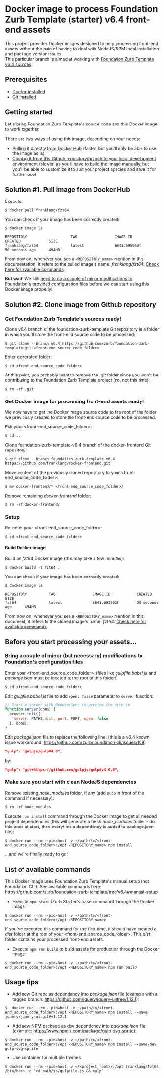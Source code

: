 # Docker image to process Foundation Zurb Template (starter) v6.4 front-end assets

This project provides Docker images designed to help processing front-end assets without the pain of having to deal with NodeJS/NPM local installation and package version issues.  
This particular branch is aimed at working with [Foundation Zurb Template v6.4 sources](https://github.com/zurb/foundation-zurb-template/tree/v6.4).


## Prerequisites
* [Docker installed](https://docs.docker.com/install/)
* [Git installed](https://git-scm.com/downloads)


## Getting started

Let's bring Foundation Zurb Template's source code and this Docker image to work together.

There are two ways of using this image, depending on your needs:
* [Pulling it directly from Docker Hub](#docker-pull) (faster, but you'll only be able to use the image as is)
* [Cloning it from this Github repository/branch to your local development environment](#git-clone) (slower, as you'll have to build the image manually, but you'll be able to customize it to suit your project species and save it for further use)


## <a name="docker-pull"></a>Solution #1. Pull image from Docker Hub

Execute:
```shell
$ docker pull franklang/fzt64
```

You can check if your image has been correctly created:
```shell
$ docker image ls
```
```shell
REPOSITORY                    TAG                 IMAGE ID            CREATED             SIZE
franklang/fzt64               latest              6841c695963f        50 seconds ago      494MB
```

From now on, whenever you see a `<REPOSITORY_name>` mention in this documentation, it refers to the pulled image's name: _franklang/fzt64_. [Check here for available commands](#available-commands).

**But wait!** We still [need to do a couple of minor modifications to Foundation's provided configuration files](#before-you-start) before we can start using this Docker image properly! 


## <a name="git-clone"></a>Solution #2. Clone image from Github repository

### Get Foundation Zurb Template's sources ready!
Clone v6.4 branch of the foundation-zurb-template Git repository in a folder in which you'll store the front-end source code to be processed: 
```shell
$ git clone --branch v6.4 https://github.com/zurb/foundation-zurb-template.git <front-end_source_code_folder>
```

Enter generated folder:
```shell
$ cd <front-end_source_code_folder>
```

At this point, you probably want to remove the _.git_ folder since you won't be contributing to the Foundation Zurb Template project (no, not this time):
```shell
$ rm -rf .git
```

### Get Docker image for processing front-end assets ready!
We now have to get the Docker image source code to the root of the folder we previously created to store the front-end source code to be processed.

Exit your <front-end_source_code_folder>:
```shell
$ cd ..
```

Clone foundation-zurb-template-v6.4 branch of the docker-frontend Git repository:
```shell
$ git clone --branch foundation-zurb-template-v6.4 https://github.com/franklang/docker-frontend.git
```

Move content of the previously cloned repository to your <front-end_source_code_folder>:
```shell
$ mv docker-frontend/* <front-end_source_code_folder>/
```

Remove remaining _docker-frontend_ folder:
```shell
$ rm -rf docker-frontend/
```


### Setup

Re-enter your <front-end_source_code_folder>:
```shell
$ cd <front-end_source_code_folder>
```

#### Build Docker image
Build an _fzt64_ Docker image (this may take a few minutes):
```shell
$ docker build -t fzt64 .
```

You can check if your image has been correctly created:
```shell
$ docker image ls
```
```shell
REPOSITORY          TAG                 IMAGE ID            CREATED             SIZE
fzt64               latest              6841c695963f        50 seconds ago      494MB
```

From now on, whenever you see a `<REPOSITORY_name>` mention in this document, it refers to the cloned image's name: _fzt64_. [Check here for available commands](#available-commands).


## <a name="before-you-start"></a>Before you start processing your assets...

### Bring a couple of minor (but necessary) modifications to Foundation's configuration files
Enter your <front-end_source_code_folder>:
(files like _gulpfile.babel.js_ and _package.json_ must be located at the root of this folder!)
```shell
$ cd <front-end_source_code_folder>
```

Edit _gulpfile.babel.js_ file to add `open: false` parameter to `server` function:
```js
// Start a server with BrowserSync to preview the site in
function server(done) {
  browser.init({
    server: PATHS.dist, port: PORT, open: false
  }, done);
}
```

Edit _package.json_ file to replace the following line:
(this is a v6.4 known issue workaround: https://github.com/zurb/foundation-cli/issues/109) 
```json
"gulp": "gulpjs/gulp#4.0",
```
by:
```json
"gulp": "git+https://github.com/gulpjs/gulp#v4.0.0",
```

### Make sure you start with clean NodeJS dependencies
Remove existing _node_modules_ folder, if any (add `sudo` in front of the command if necessary):
```shell
$ rm -rf node_modules
```

Execute `npm install` command through the Docker image to get all needed project dependencies (this will generate a fresh _node_modules_ folder - do this once at start, then everytime a dependency is added to package.json file):
```shell
$ docker run --rm --pid=host -v ~/path/to/<front-end_source_code_folder>:/opt <REPOSITORY_name> npm install
```

...and we're finally ready to go!


## <a name="available-commands"></a>List of available commands

This Docker image uses Foundation Zurb Template's manual setup (not Foundation CLI).
See available commands here: https://github.com/zurb/foundation-zurb-template/tree/v6.4#manual-setup

* Execute `npm start` (Zurb Starter's base command) through the Docker image:
```shell
$ docker run --rm --pid=host -v ~/path/to/<front-end_source_code_folder>:/opt <REPOSITORY_name>
```

If you've executed this command for the first time, it should have created a _dist_ folder at the root of your <front-end_source_code_folder>. This _dist_ folder contains your processed front-end assets.

* Execute `npm run build` to build assets for production through the Docker image:
```shell
$ docker run --rm --pid=host -v ~/path/to/<front-end_source_code_folder>:/opt <REPOSITORY_name> npm run build
```


## Usage tips

* Add new Git repo as dependency into _package.json_ file (example with a tagged branch: https://github.com/jquery/jquery-ui/tree/1.12.1):
```shell
$  docker run --rm --pid=host -v ~/path/to/<front-end_source_code_folder>:/opt <REPOSITORY_name> npm install --save jquery/jquery-ui.git#v1.12.1
```

* Add new NPM package as dev dependency into _package.json_ file (example: https://www.npmjs.com/package/gulp-svg-sprite):
```shell
$ docker run --rm --pid=host -v ~/path/to/<front-end_source_code_folder>:/opt <REPOSITORY_name> npm install --save-dev gulp-svg-sprite
```

* Use container for multiple themes
```shell
$ docker run --rm --pid=host -v ~/<project_root>/:/opt franklang/fzt64 /bin/bash -c "cd path/to/gulpfile.js && gulp"
```
